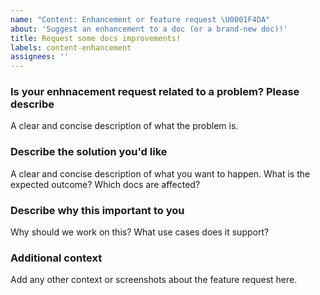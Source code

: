 ```yaml
---
name: "Content: Enhancement or feature request \U0001F4DA"
about: 'Suggest an enhancement to a doc (or a brand-new doc)!'
title: Request some docs improvements!
labels: content-enhancement
assignees: ''
---
```


<!--
Before opening a new issue, please search existing issues: https://github.com/newrelic/docs-website/issues.

DISCLAIMER: Not every feature request will be worked on, but hearing about what you want is important. Don't be afraid to add a feature request! -->

### Is your enhnacement request related to a problem? Please describe

A clear and concise description of what the problem is.

### Describe the solution you'd like

A clear and concise description of what you want to happen. What is the expected outcome? Which docs are affected?

### Describe why this important to you

Why should we work on this? What use cases does it support?

### Additional context

Add any other context or screenshots about the feature request here.